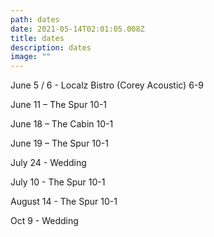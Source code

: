 ```yaml
---
path: dates
date: 2021-05-14T02:01:05.008Z
title: dates
description: dates
image: ""
---
```

June 5 / 6 - Localz Bistro (Corey Acoustic) 6-9

June 11 – The Spur 10-1

June 18 – The Cabin  10-1

June 19 – The Spur 10-1

July 24 - Wedding

July 10 - The Spur 10-1

August 14 - The Spur 10-1

Oct 9 - Wedding